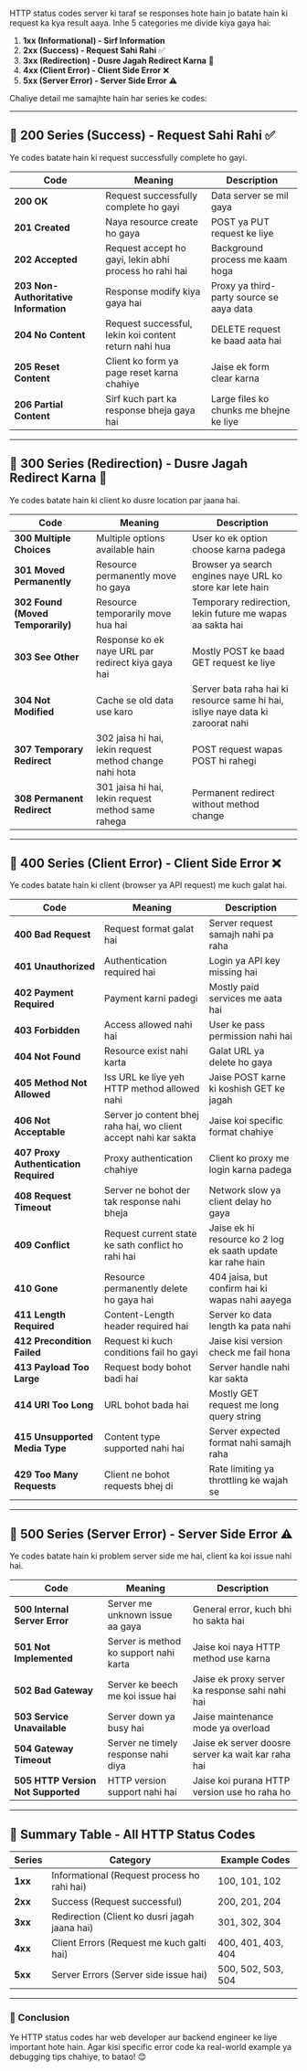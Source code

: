 
HTTP status codes server ki taraf se responses hote hain jo batate hain ki request ka kya result aaya. Inhe 5 categories me divide kiya gaya hai:

1. **1xx (Informational) - Sirf Information**
2. **2xx (Success) - Request Sahi Rahi** ✅
3. **3xx (Redirection) - Dusre Jagah Redirect Karna** 🔄
4. **4xx (Client Error) - Client Side Error** ❌
5. **5xx (Server Error) - Server Side Error** ⚠️

Chaliye detail me samajhte hain har series ke codes:

---

## **🔹 200 Series (Success) - Request Sahi Rahi ✅**

Ye codes batate hain ki request successfully complete ho gayi.

| **Code**                              | **Meaning**                                      | **Description**                    |
| ------------------------------------------- | ------------------------------------------------------ | ---------------------------------------- |
| **200 OK**                            | Request successfully complete ho gayi                  | Data server se mil gaya                  |
| **201 Created**                       | Naya resource create ho gaya                           | POST ya PUT request ke liye              |
| **202 Accepted**                      | Request accept ho gayi, lekin abhi process ho rahi hai | Background process me kaam hoga          |
| **203 Non-Authoritative Information** | Response modify kiya gaya hai                          | Proxy ya third-party source se aaya data |
| **204 No Content**                    | Request successful, lekin koi content return nahi hua  | DELETE request ke baad aata hai          |
| **205 Reset Content**                 | Client ko form ya page reset karna chahiye             | Jaise ek form clear karna                |
| **206 Partial Content**               | Sirf kuch part ka response bheja gaya hai              | Large files ko chunks me bhejne ke liye  |

---

## **🔹 300 Series (Redirection) - Dusre Jagah Redirect Karna 🔄**

Ye codes batate hain ki client ko dusre location par jaana hai.

| **Code**                          | **Meaning**                                       | **Description**                                                           |
| --------------------------------------- | ------------------------------------------------------- | ------------------------------------------------------------------------------- |
| **300 Multiple Choices**          | Multiple options available hain                         | User ko ek option choose karna padega                                           |
| **301 Moved Permanently**         | Resource permanently move ho gaya                       | Browser ya search engines naye URL ko store kar lete hain                       |
| **302 Found (Moved Temporarily)** | Resource temporarily move hua hai                       | Temporary redirection, lekin future me wapas aa sakta hai                       |
| **303 See Other**                 | Response ko ek naye URL par redirect kiya gaya hai      | Mostly POST ke baad GET request ke liye                                         |
| **304 Not Modified**              | Cache se old data use karo                              | Server bata raha hai ki resource same hi hai, isliye naye data ki zaroorat nahi |
| **307 Temporary Redirect**        | 302 jaisa hi hai, lekin request method change nahi hota | POST request wapas POST hi rahegi                                               |
| **308 Permanent Redirect**        | 301 jaisa hi hai, lekin request method same rahega      | Permanent redirect without method change                                        |

---

## **🔹 400 Series (Client Error) - Client Side Error ❌**

Ye codes batate hain ki client (browser ya API request) me kuch galat hai.

| **Code**                              | **Meaning**                                                | **Description**                                       |
| ------------------------------------------- | ---------------------------------------------------------------- | ----------------------------------------------------------- |
| **400 Bad Request**                   | Request format galat hai                                         | Server request samajh nahi pa raha                          |
| **401 Unauthorized**                  | Authentication required hai                                      | Login ya API key missing hai                                |
| **402 Payment Required**              | Payment karni padegi                                             | Mostly paid services me aata hai                            |
| **403 Forbidden**                     | Access allowed nahi hai                                          | User ke pass permission nahi hai                            |
| **404 Not Found**                     | Resource exist nahi karta                                        | Galat URL ya delete ho gaya                                 |
| **405 Method Not Allowed**            | Iss URL ke liye yeh HTTP method allowed nahi                     | Jaise POST karne ki koshish GET ke jagah                    |
| **406 Not Acceptable**                | Server jo content bhej raha hai, wo client accept nahi kar sakta | Jaise koi specific format chahiye                           |
| **407 Proxy Authentication Required** | Proxy authentication chahiye                                     | Client ko proxy me login karna padega                       |
| **408 Request Timeout**               | Server ne bohot der tak response nahi bheja                      | Network slow ya client delay ho gaya                        |
| **409 Conflict**                      | Request current state ke sath conflict ho rahi hai               | Jaise ek hi resource ko 2 log ek saath update kar rahe hain |
| **410 Gone**                          | Resource permanently delete ho gaya hai                          | 404 jaisa, but confirm hai ki wapas nahi aayega             |
| **411 Length Required**               | Content-Length header required hai                               | Server ko data length ka pata nahi                          |
| **412 Precondition Failed**           | Request ki kuch conditions fail ho gayi                          | Jaise kisi version check me fail hona                       |
| **413 Payload Too Large**             | Request body bohot badi hai                                      | Server handle nahi kar sakta                                |
| **414 URI Too Long**                  | URL bohot bada hai                                               | Mostly GET request me long query string                     |
| **415 Unsupported Media Type**        | Content type supported nahi hai                                  | Server expected format nahi samajh raha                     |
| **429 Too Many Requests**             | Client ne bohot requests bhej di                                 | Rate limiting ya throttling ke wajah se                     |

---

## **🔹 500 Series (Server Error) - Server Side Error ⚠️**

Ye codes batate hain ki problem server side me hai, client ka koi issue nahi hai.

| **Code**                           | **Meaning**                      | **Description**                              |
| ---------------------------------------- | -------------------------------------- | -------------------------------------------------- |
| **500 Internal Server Error**      | Server me unknown issue aa gaya        | General error, kuch bhi ho sakta hai               |
| **501 Not Implemented**            | Server is method ko support nahi karta | Jaise koi naya HTTP method use karna               |
| **502 Bad Gateway**                | Server ke beech me koi issue hai       | Jaise ek proxy server ka response sahi nahi hai    |
| **503 Service Unavailable**        | Server down ya busy hai                | Jaise maintenance mode ya overload                 |
| **504 Gateway Timeout**            | Server ne timely response nahi diya    | Jaise ek server doosre server ka wait kar raha hai |
| **505 HTTP Version Not Supported** | HTTP version support nahi hai          | Jaise koi purana HTTP version use ho raha ho       |

---

## **📌 Summary Table - All HTTP Status Codes**

| **Series** | **Category**                            | **Example Codes** |
| ---------------- | --------------------------------------------- | ----------------------- |
| **1xx**    | Informational (Request process ho rahi hai)   | 100, 101, 102           |
| **2xx**    | Success (Request successful)                  | 200, 201, 204           |
| **3xx**    | Redirection (Client ko dusri jagah jaana hai) | 301, 302, 304           |
| **4xx**    | Client Errors (Request me kuch galti hai)     | 400, 401, 403, 404      |
| **5xx**    | Server Errors (Server side issue hai)         | 500, 502, 503, 504      |

---

### **🚀 Conclusion**

Ye HTTP status codes har web developer aur backend engineer ke liye important hote hain. Agar kisi specific error code ka real-world example ya debugging tips chahiye, to batao! 😊
